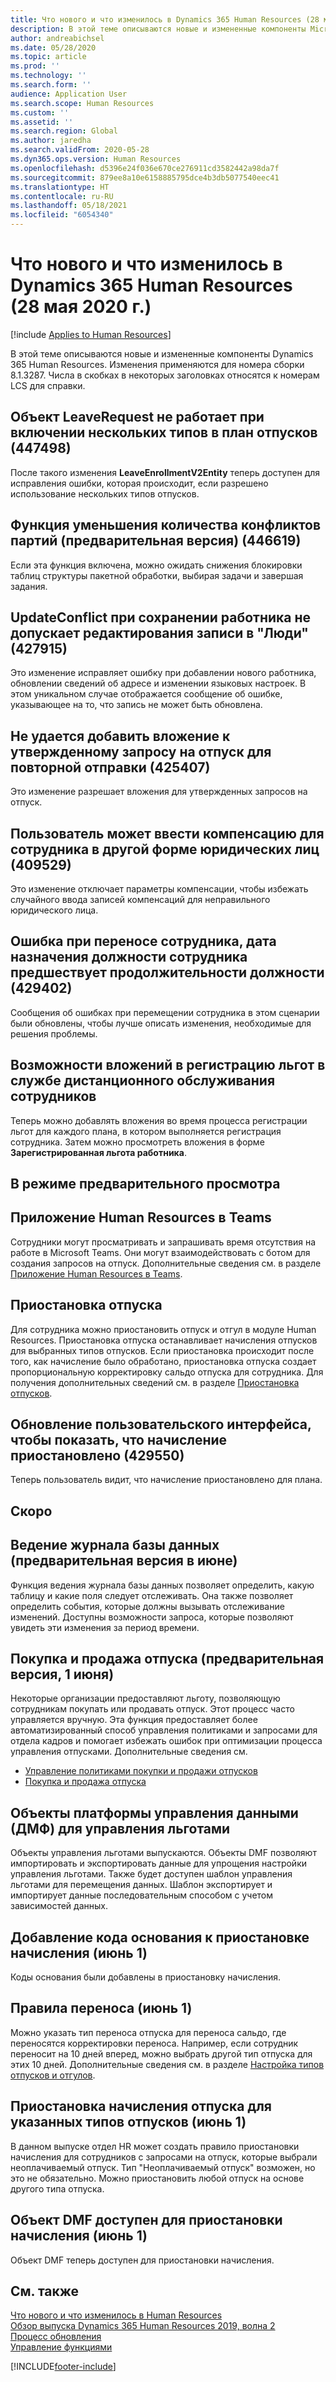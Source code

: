 ```yaml
---
title: Что нового и что изменилось в Dynamics 365 Human Resources (28 мая 2020 г.)
description: В этой теме описываются новые и измененные компоненты Microsoft Dynamics 365 Human Resources от 28 мая 2020 года.
author: andreabichsel
ms.date: 05/28/2020
ms.topic: article
ms.prod: ''
ms.technology: ''
ms.search.form: ''
audience: Application User
ms.search.scope: Human Resources
ms.custom: ''
ms.assetid: ''
ms.search.region: Global
ms.author: jaredha
ms.search.validFrom: 2020-05-28
ms.dyn365.ops.version: Human Resources
ms.openlocfilehash: d5396e24f036e670ce276911cd3582442a98da7f
ms.sourcegitcommit: 879ee8a10e6158885795dce4b3db5077540eec41
ms.translationtype: HT
ms.contentlocale: ru-RU
ms.lasthandoff: 05/18/2021
ms.locfileid: "6054340"
---
```

# <a name="whats-new-or-changed-in-dynamics-365-human-resources-may-28-2020"></a>Что нового и что изменилось в Dynamics 365 Human Resources (28 мая 2020 г.)

[!include [Applies to Human Resources](../includes/applies-to-hr.md)]

В этой теме описываются новые и измененные компоненты Dynamics 365 Human Resources. Изменения применяются для номера сборки 8.1.3287. Числа в скобках в некоторых заголовках относятся к номерам LCS для справки.

## <a name="leaverequest-entity-doesnt-work-when-you-enable-multiple-types-per-leave-plan-447498"></a>Объект LeaveRequest не работает при включении нескольких типов в план отпусков (447498)

После такого изменения **LeaveEnrollmentV2Entity** теперь доступен для исправления ошибки, которая происходит, если разрешено использование нескольких типов отпусков.

## <a name="batch-contention-reduction-feature-preview-446619"></a>Функция уменьшения количества конфликтов партий (предварительная версия) (446619)

Если эта функция включена, можно ожидать снижения блокировки таблиц структуры пакетной обработки, выбирая задачи и завершая задания.

## <a name="updateconflict-while-saving-worker-prevents-editing-a-record-in-people-427915"></a>UpdateConflict при сохранении работника не допускает редактирования записи в "Люди" (427915)

Это изменение исправляет ошибку при добавлении нового работника, обновлении сведений об адресе и изменении языковых настроек. В этом уникальном случае отображается сообщение об ошибке, указывающее на то, что запись не может быть обновлена. 

## <a name="unable-to-add-an-attachment-to-an-approved-leave-request-to-resubmit-425407"></a>Не удается добавить вложение к утвержденному запросу на отпуск для повторной отправки (425407)

Это изменение разрешает вложения для утвержденных запросов на отпуск.

## <a name="user-can-enter-compensation-for-an-employee-in-a-different-legal-entity-form-409529"></a>Пользователь может ввести компенсацию для сотрудника в другой форме юридических лиц (409529)

Это изменение отключает параметры компенсации, чтобы избежать случайного ввода записей компенсаций для неправильного юридического лица.

## <a name="error-when-you-transfer-an-employee-and-the-worker-position-assignment-date-is-before-the-position-duration-429402"></a>Ошибка при переносе сотрудника, дата назначения должности сотрудника предшествует продолжительности должности (429402)

Сообщения об ошибках при перемещении сотрудника в этом сценарии были обновлены, чтобы лучше описать изменения, необходимые для решения проблемы.

## <a name="attachments-capabilities-in-employee-self-service-benefits-enrollment"></a>Возможности вложений в регистрацию льгот в службе дистанционного обслуживания сотрудников
 
Теперь можно добавлять вложения во время процесса регистрации льгот для каждого плана, в котором выполняется регистрация сотрудника. Затем можно просмотреть вложения в форме **Зарегистрированная льгота работника**.

## <a name="in-preview"></a>В режиме предварительного просмотра

## <a name="human-resources-application-in-teams"></a>Приложение Human Resources в Teams

Сотрудники могут просматривать и запрашивать время отсутствия на работе в Microsoft Teams. Они могут взаимодействовать с ботом для создания запросов на отпуск. Дополнительные сведения см. в разделе [Приложение Human Resources в Teams](./hr-admin-teams-leave-app.md). 

## <a name="leave-suspension"></a>Приостановка отпуска

Для сотрудника можно приостановить отпуск и отгул в модуле Human Resources. Приостановка отпуска останавливает начисления отпусков для выбранных типов отпусков. Если приостановка происходит после того, как начисление было обработано, приостановка отпуска создает пропорциональную корректировку сальдо отпуска для сотрудника. Для получения дополнительных сведений см. в разделе [Приостановка отпусков](hr-leave-and-absence-suspend-leave.md).

## <a name="update-user-experience-to-indicate-that-accrual-is-suspended-429550"></a>Обновление пользовательского интерфейса, чтобы показать, что начисление приостановлено (429550)

Теперь пользователь видит, что начисление приостановлено для плана.

## <a name="coming-soon"></a>Скоро

## <a name="database-logging-in-preview-in-june"></a>Ведение журнала базы данных (предварительная версия в июне)

Функция ведения журнала базы данных позволяет определить, какую таблицу и какие поля следует отслеживать. Она также позволяет определить события, которые должны вызывать отслеживание изменений. Доступны возможности запроса, которые позволяют увидеть эти изменения за период времени.

## <a name="buy-and-sell-leave-in-preview-june-1"></a>Покупка и продажа отпуска (предварительная версия, 1 июня)

Некоторые организации предоставляют льготу, позволяющую сотрудникам покупать или продавать отпуск. Этот процесс часто управляется вручную. Эта функция предоставляет более автоматизированный способ управления политиками и запросами для отдела кадров и помогает избежать ошибок при оптимизации процесса управления отпусками. Дополнительные сведения см.

- [Управление политиками покупки и продажи отпусков](hr-leave-and-absence-manage-buy-and-sell-leave-policies.md)
- [Покупка и продажа отпуска](hr-employee-self-service-buy-sell-leave.md)

## <a name="data-management-framework-dmf-entities-for-benefits-management"></a>Объекты платформы управления данными (ДМФ) для управления льготами
 
Объекты управления льготами выпускаются. Объекты DMF позволяют импортировать и экспортировать данные для упрощения настройки управления льготами. Также будет доступен шаблон управления льготами для перемещения данных. Шаблон экспортирует и импортирует данные последовательным способом с учетом зависимостей данных.

## <a name="add-reason-code-to-accrual-suspensions-june-1"></a>Добавление кода основания к приостановке начисления (июнь 1)

Коды основания были добавлены в приостановку начисления.

## <a name="carry-forward-rules-june-1"></a>Правила переноса (июнь 1)

Можно указать тип переноса отпуска для переноса сальдо, где переносятся корректировки переноса. Например, если сотрудник переносит на 10 дней вперед, можно выбрать другой тип отпуска для этих 10 дней. Дополнительные сведения см. в разделе [Настройка типов отпусков и отгулов](hr-leave-and-absence-types.md).

## <a name="suspend-leave-accrual-for-specified-leave-types-june-1"></a>Приостановка начисления отпуска для указанных типов отпусков (июнь 1)

В данном выпуске отдел HR может создать правило приостановки начисления для сотрудников с запросами на отпуск, которые выбрали неоплачиваемый отпуск. Тип "Неоплачиваемый отпуск" возможен, но это не обязательно. Можно приостановить любой отпуск на основе другого типа отпуска.

## <a name="dmf-entity-available-for-accrual-suspensions-june-1"></a>Объект DMF доступен для приостановки начисления (июнь 1)

Объект DMF теперь доступен для приостановки начисления.

## <a name="see-also"></a>См. также

[Что нового и что изменилось в Human Resources](hr-admin-whats-new.md)</br>
[Обзор выпуска Dynamics 365 Human Resources 2019, волна 2](/dynamics365-release-plan/2019wave2/dynamics365-human-resources/)</br>
[Процесс обновления](hr-admin-setup-update-process.md)</br>
[Управление функциями](hr-admin-manage-features.md)

[!INCLUDE[footer-include](../includes/footer-banner.md)]